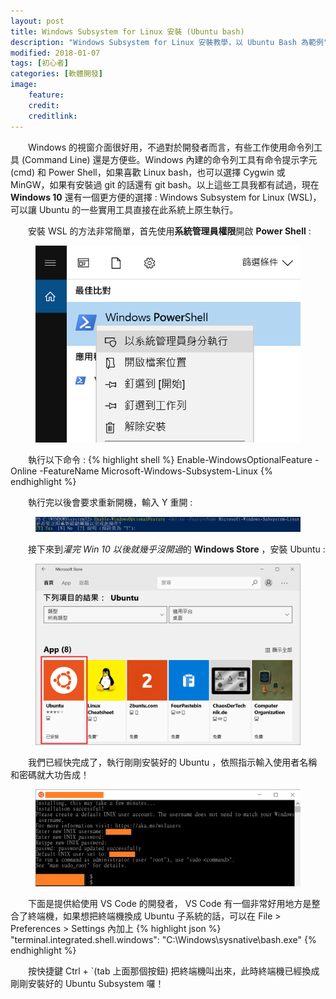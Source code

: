 ```yaml
---
layout: post
title: Windows Subsystem for Linux 安裝 (Ubuntu bash)
description: "Windows Subsystem for Linux 安裝教學，以 Ubuntu Bash 為範例"
modified: 2018-01-07
tags: [初心者]
categories: [軟體開發]
image:
    feature: 
    credit: 
    creditlink: 
---
```


　　Windows 的視窗介面很好用，不過對於開發者而言，有些工作使用命令列工具 (Command Line) 還是方便些。Windows 內建的命令列工具有命令提示字元 (cmd) 和 Power Shell，如果喜歡 Linux bash，也可以選擇 Cygwin 或 MinGW，如果有安裝過 git 的話還有 git bash。以上這些工具我都有試過，現在 **Windows 10** 還有一個更方便的選擇 : Windows Subsystem for Linux (WSL)，可以讓 Ubuntu 的一些實用工具直接在此系統上原生執行。

<!--more-->

　　安裝 WSL 的方法非常簡單，首先使用**系統管理員權限**開啟 **Power Shell** :
<figure class="half center">
	<img src="/images/2018/01/open-powershell.png" alt="">
</figure>

　　執行以下命令 :
{% highlight shell %}
Enable-WindowsOptionalFeature -Online -FeatureName Microsoft-Windows-Subsystem-Linux
{% endhighlight %}

　　執行完以後會要求重新開機，輸入 Y 重開 :
<figure class="center">
	<img src="/images/2018/01/enable-wsl.png" alt="">
</figure>

　　接下來到*灌完 Win 10 以後就幾乎沒開過*的 **Windows Store** ，安裝 Ubuntu :
<figure class="large center">
	<img src="/images/2018/01/winstore-ubuntu.png" alt="">
</figure>

　　我們已經快完成了，執行剛剛安裝好的 Ubuntu ，依照指示輸入使用者名稱和密碼就大功告成！
<figure class="large center">
	<img src="/images/2018/01/init-ubuntu.png" alt="">
</figure>

　　下面是提供給使用 VS Code 的開發者， VS Code 有一個非常好用地方是整合了終端機，如果想把終端機換成 Ubuntu 子系統的話，可以在 File > Preferences > Settings 內加上
{% highlight json %}
"terminal.integrated.shell.windows": "C:\\Windows\\sysnative\\bash.exe"
{% endhighlight %}

　　按快捷鍵 Ctrl + `(tab 上面那個按鈕) 把終端機叫出來，此時終端機已經換成剛剛安裝好的 Ubuntu Subsystem 囉！



